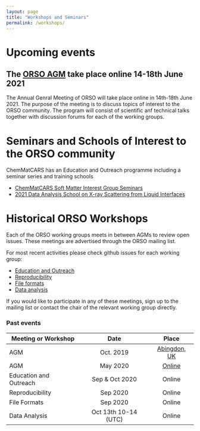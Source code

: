 ```yaml
---
layout: page
title: "Workshops and Seminars"
permalink: /workshops/
---
```


# Upcoming events

## The [ORSO AGM](./workshop_2021/) take place online 14-18th June 2021 

The Annual Genral Meeting of ORSO will take place online in 14th-18th June 2021. The purpose of the meeting is to discuss topics of interest to the ORSO community. The program will consist of scientific anf technical talks together with discussion forums for each of the working groups.


# Seminars and Schools of Interest to the ORSO community

ChemMatCARS has an Education and Outreach programme including a seminar series and training schools

- [ChemMatCARS Soft Matter Interest Group Seminars](https://chemmatcars.uchicago.edu/education-and-outreach/soft-matter-interest-group-seminar/)
- [2021 Data Analysis School on X-ray Scattering from Liquid Interfaces](https://chemmatcars.uchicago.edu/2021-data-analysis-school-liquid-interfaces/)


# Historical ORSO Workshops

Each of the ORSO working groups meets in between AGMs to review open issues. These meetings are advertised through the ORSO mailing list.

For most recent activities please check github issues for each working group:
- [Education and Outreach](https://github.com/reflectivity/edu_outreach/issues)
- [Reproducibility](https://github.com/reflectivity//reproducibility/issues)
- [File formats](https://github.com/reflectivity/file_format/issues)
- [Data analysis](https://github.com/reflectivity/analysis/issues)

If you would like to participate in any of these meetings, sign up to the mailing list or contact the chair of the relevant working group directly.

### Past events

| Meeting or Workshop |      Date      |  Place |
|----------|:-------------:|:------:|
| AGM | Oct. 2019 |  [Abingdon, UK](./workshop_2019/)|
| AGM | May 2020 |   [Online](./workshop_2020/)  |
| Education and Outreach | Sep & Oct 2020 | Online |
| Reproducibility | Sep 2020 | Online  |
| File Formats | Sep 2020 | Online |
|  Data Analysis | Oct 13th 10-14 (UTC) | Online | 


